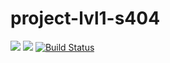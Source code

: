 # project-lvl1-s404
<a href="https://codeclimate.com/github/codeclimate/codeclimate/maintainability"><img src="https://api.codeclimate.com/v1/badges/a99a88d28ad37a79dbf6/maintainability" /></a>
<a href="https://codeclimate.com/github/NeoShkolnick/project-lvl1-s404/test_coverage"><img src="https://api.codeclimate.com/v1/badges/afe7c371811a933c23dd/test_coverage" /></a>
[![Build Status](https://travis-ci.org/NeoShkolnick/project-lvl1-s404.svg?branch=master)](https://travis-ci.org/NeoShkolnick/project-lvl1-s404)

